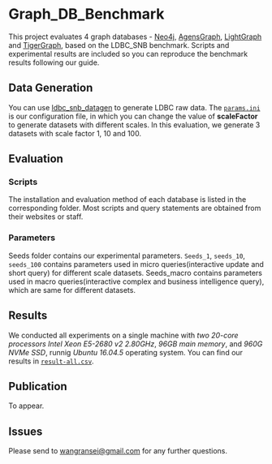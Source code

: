 # Graph_DB_Benchmark

This project evaluates 4 graph databases - [Neo4j](https://neo4j.com/), [AgensGraph](https://bitnine.net/), [LightGraph](https://fma-ai.cn/) and [TigerGraph](https://www.tigergraph.com/), based on the LDBC_SNB benchmark. Scripts and experimental results are included so you can reproduce the benchmark results following our guide.

## Data Generation

You can use [ldbc_snb_datagen](https://github.com/ldbc/ldbc_snb_datagen) to generate LDBC raw data. The [`params.ini`](params.ini) is our configuration file, in which you can change the value of  **scaleFactor** to generate datasets with different scales. In this evaluation, we generate 3 datasets with scale factor 1, 10 and 100.

## Evaluation

### Scripts

The installation and evaluation method of each database is listed in the corresponding folder. Most scripts and query statements are obtained from their websites or staff.

### Parameters

 Seeds folder contains our experimental parameters. `Seeds_1`, `seeds_10`, `seeds_100` contains parameters used in micro queries(interactive update and short query)  for different scale datasets. Seeds_macro contains parameters used in macro queries(interactive complex and business intelligence query), which are same for different datasets.

## Results

We conducted all experiments on a single machine with *two 20-core processors Intel Xeon E5-2680 v2 2.80GHz*, *96GB main memory*, and *960G NVMe SSD*, runnig *Ubuntu 16.04.5* operating system. You can find our results in [`result-all.csv`](result-all.csv).

## Publication

To appear.

## Issues

Please send to wangransei@gmail.com for any further questions.
